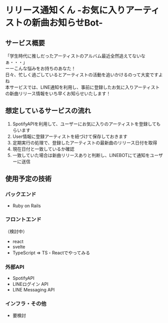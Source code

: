 # リリース通知くん -お気に入りアーティストの新曲お知らせBot-



## サービス概要
「学生時代に推しだったアーティストのアルバム最近全然追えてないなぁ・・・」　  
ーーこんな悩みをお持ちのあなた！  
日々、忙しく過ごしているとアーティストの活動を追いかけるのって大変ですよね  
本サービスでは、LINE通知を利用し、事前に登録したお気に入りアーティストの新曲リリース情報をいち早くお知らせいたします！  

## 想定しているサービスの流れ
1. SpotifyAPIを利用して、ユーザーにお気に入りのアーティストを登録してもらいます
1. User情報に登録アーティストを紐づけて保存しておきます
1. 定期実行の処理で、登録したアーティストの最新曲のリリース日付を取得
1. 現在日付と一致しているか確認
1. 一致していた場合は新曲リリースありと判断し、LINEBOTにて通知をユーザーに送信


## 使用予定の技術
### バックエンド
- Ruby on Rails
### フロントエンド
（検討中）
- react
- svelte
- TypeScript
=> TS・Reactでやってみる
### 外部API
- SpotifyAPI
- LINEログイン API
- LINE Messaging API
### インフラ・その他
- 要検討
